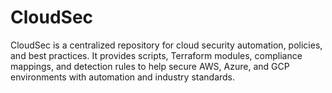 # CloudSec
CloudSec is a centralized repository for cloud security automation, policies, and best practices. It provides scripts, Terraform modules, compliance mappings, and detection rules to help secure AWS, Azure, and GCP environments with automation and industry standards.
